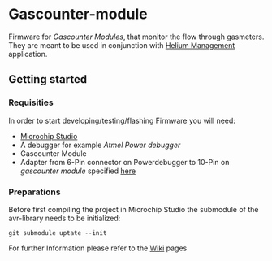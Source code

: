 # Gascounter-module
Firmware for *Gascounter Modules*, that monitor the flow through gasmeters. They are meant to be used in conjunction with [Helium Management](https://github.com/SampleEnvironment/Helium-Management) application.

## Getting started
### Requisities
In order to start developing/testing/flashing Firmware you will need: 
- [Microchip Studio](https://www.microchip.com/en-us/tools-resources/develop/microchip-studio)
- A debugger for example *Atmel Power debugger*
- Gascounter Module
- Adapter from 6-Pin connector on Powerdebugger to 10-Pin on *gascounter module* specified [here](https://user-images.githubusercontent.com/85115389/188656912-2c82639d-4e30-490b-87a6-de65de5cbdc6.jpg)



### Preparations
Before first compiling the project in Microchip Studio the submodule of the avr-library needs to be initialized:
```
git submodule uptate --init
```


For further Information please refer to the [Wiki](https://github.com/SampleEnvironment/gascounter-module/wiki) pages

